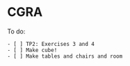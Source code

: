 # CGRA

To do:

    - [ ] TP2: Exercises 3 and 4
    - [ ] Make cube!
    - [ ] Make tables and chairs and room